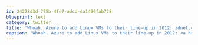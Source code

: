 ```yaml
---
id: 24278d3d-775b-4fe7-adcd-da1496fab728
blueprint: text
category: twitter
title: 'Whoah. Azure to add Linux VMs to their line-up in 2012: zdnet.com/blog/microsoft…'
caption: 'Whoah. Azure to add Linux VMs to their line-up in 2012: <a href="http://www.zdnet.com/blog/microsoft/microsoft-to-enable-linux-on-its-windows-azure-cloud-in-2012/11508" title="http://www.zdnet.com/blog/microsoft/microsoft-to-enable-linux-on-its-windows-azure-cloud-in-2012/11508" class="link link_untco">zdnet.com/blog/microsoft…</a>'
---
```


